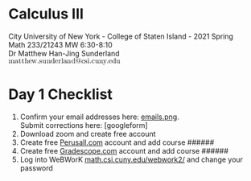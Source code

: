 # Calculus III
City University of New York - College of Staten Island - 2021 Spring  
Math 233/21243 MW 6:30-8:10  
Dr Matthew Han-Jing Sunderland  
![other](../other2.png)

# Day 1 Checklist
1. Confirm your email addresses here: [emails.png](./emails.png).  
   Submit corrections here: [googleform]
1. Download zoom and create free account
1. Create free [Perusall.com](https://www.perusall.com) account and add course ######
1. Create free [Gradescope.com](https://www.gradescope.com) account and add course ######
1. Log into WeBWorK [math.csi.cuny.edu/webwork2/](https://www.math.csi.cuny.edu/webwork2/Math233_21243_Sunderland_S21/) and change your password